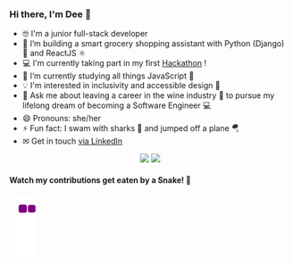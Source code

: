 ### Hi there, I'm Dee 👋

- 🤓 I'm a junior full-stack developer 
- 🔭 I’m building a smart grocery shopping assistant with Python (Django) 🐍 and ReactJS ⚛️
- 💻 I'm currently taking part in my first [Hackathon](https://github.com/hackathon-team-1) !
- 🌱 I’m currently studying all things JavaScript 📜
- 💡 I'm interested in inclusivity and accessible design 🤗
- 💬 Ask me about leaving a career in the wine industry 🍷 to pursue my lifelong dream of becoming a Software Engineer 💻
- 😄 Pronouns: she/her
- ⚡ Fun fact: I swam with sharks 🦈 and jumped off a plane 🪂
- ✉ Get in touch [via LinkedIn](https://www.linkedin.com/in/dalila-k-leo-125099156/) 

<p align="center">
  <img src="https://github-readme-stats.vercel.app/api?username=dalilakatialeo&show_icons=true&theme=vue"  width="420" />&nbsp;<img src="https://github-readme-stats.vercel.app/api/top-langs/?username=dalilakatialeo&layout=compact&theme=vue" height="165">
  </p>

#### Watch my contributions get eaten by a Snake! 🐍
![snake gif](https://github.com/dalilakatialeo/dalilakatialeo/blob/output/github-contribution-grid-snake.gif)
